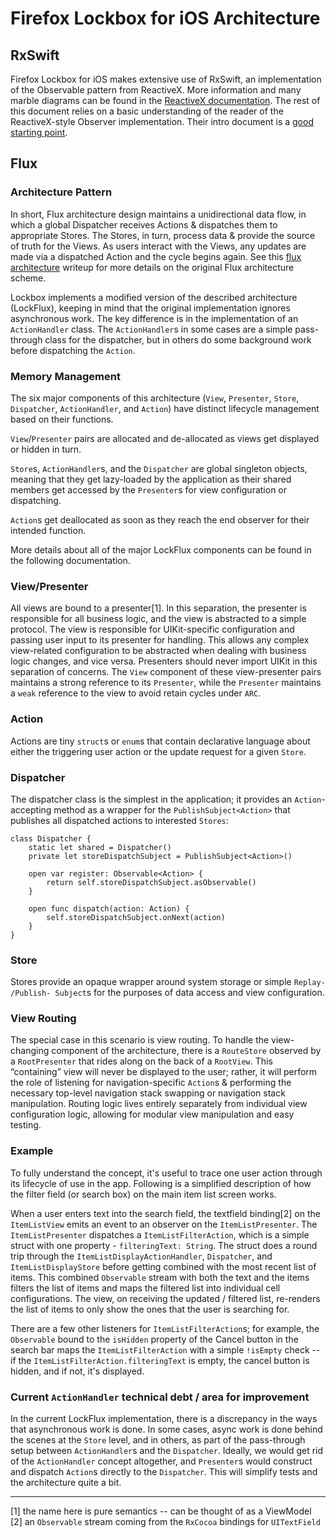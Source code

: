 # Firefox Lockbox for iOS Architecture

## RxSwift

Firefox Lockbox for iOS makes extensive use of RxSwift, an implementation of the Observable pattern from ReactiveX. More information and many marble diagrams can be found in the [ReactiveX documentation](http://reactivex.io/). The rest of this document relies on a basic understanding of the reader of the ReactiveX-style Observer implementation. Their intro document is a [good starting point](http://reactivex.io/intro.html).

## Flux

### Architecture Pattern

In short, Flux architecture design maintains a unidirectional data flow, in which a global Dispatcher receives Actions & dispatches them to appropriate Stores. The Stores, in turn, process data & provide the source of truth for the Views. As users interact with the Views, any updates are made via a dispatched Action and the cycle begins again. See this [flux architecture](https://facebook.github.io/flux/docs/overview.html) writeup for more details on the original Flux architecture scheme.

Lockbox implements a modified version of the described architecture (LockFlux), keeping in mind that the original implementation ignores asynchronous work. The key difference is in the implementation of an `ActionHandler` class. The `ActionHandler`s in some cases are a simple pass-through class for the dispatcher, but in others do some background work before dispatching the `Action`.

### Memory Management

The six major components of this architecture (`View`, `Presenter`, `Store`, `Dispatcher`, `ActionHandler`, and `Action`) have distinct lifecycle management based on their functions.

`View`/`Presenter` pairs are allocated and de-allocated as views get displayed or hidden in turn.

`Store`s, `ActionHandler`s, and the `Dispatcher` are global singleton objects, meaning that they get lazy-loaded by the application as their shared members get accessed by the `Presenter`s for view configuration or dispatching.

`Action`s get deallocated as soon as they reach the end observer for their intended function.

More details about all of the major LockFlux components can be found in the following documentation.

### View/Presenter

All views are bound to a presenter[1]. In this separation, the presenter is responsible for all business logic, and the view is abstracted to a simple protocol. The view is responsible for UIKit-specific configuration and passing user input to its presenter for handling. This allows any complex view-related configuration to be abstracted when dealing with business logic changes, and vice versa. Presenters should never import UIKit in this separation of concerns. The `View` component of these view-presenter pairs maintains a strong reference to its `Presenter`, while the `Presenter` maintains a `weak` reference to the view to avoid retain cycles under `ARC`.

### Action

Actions are tiny `struct`s or `enum`s that contain declarative language about either the triggering user action or the update request for a given `Store`.

### Dispatcher

The dispatcher class is the simplest in the application; it provides an `Action`-accepting method as a wrapper for the `PublishSubject<Action>` that publishes all dispatched actions to interested `Stores`:

```
class Dispatcher {
    static let shared = Dispatcher()
    private let storeDispatchSubject = PublishSubject<Action>()

    open var register: Observable<Action> {
        return self.storeDispatchSubject.asObservable()
    }

    open func dispatch(action: Action) {
        self.storeDispatchSubject.onNext(action)
    }
}
```

### Store

Stores provide an opaque wrapper around system storage or simple `Replay- /Publish- Subject`s for the purposes of data access and view configuration.

### View Routing

The special case in this scenario is view routing. To handle the view-changing component of the architecture, there is a `RouteStore` observed by a `RootPresenter` that rides along on the back of a `RootView`. This “containing” view will never be displayed to the user; rather, it will perform the role of listening for navigation-specific `Action`s & performing the necessary top-level navigation stack swapping or navigation stack manipulation. Routing logic lives entirely separately from individual view configuration logic, allowing for modular view manipulation and easy testing.

### Example

To fully understand the concept, it's useful to trace one user action through its lifecycle of use in the app. Following is a simplified description of how the filter field (or search box) on the main item list screen works.

When a user enters text into the search field, the textfield binding[2] on the `ItemListView` emits an event to an observer on the `ItemListPresenter`. The `ItemListPresenter` dispatches a `ItemListFilterAction`, which is a simple struct with one property - `filteringText: String`. The struct does a round trip through the `ItemListDisplayActionHandler`, `Dispatcher`, and `ItemListDisplayStore` before getting combined with the most recent list of items. This combined `Observable` stream with both the text and the items filters the list of items and maps the filtered list into individual cell configurations. The view, on receiving the updated / filtered list, re-renders the list of items to only show the ones that the user is searching for.

There are a few other listeners for `ItemListFilterAction`s; for example, the `Observable` bound to the `isHidden` property of the Cancel button in the search bar maps the `ItemListFilterAction` with a simple `!isEmpty` check -- if the `ItemListFilterAction.filteringText` is empty, the cancel button is hidden, and if not, it's displayed.

### Current `ActionHandler` technical debt / area for improvement

In the current LockFlux implementation, there is a discrepancy in the ways that asynchronous work is done. In some cases, async work is done behind the scenes at the `Store` level, and in others, as part of the pass-through setup between `ActionHandler`s and the `Dispatcher`. Ideally, we would get rid of the `ActionHandler` concept altogether, and `Presenter`s would construct and dispatch `Action`s directly to the `Dispatcher`. This will simplify tests and the architecture quite a bit.

---

[1] the name here is pure semantics -- can be thought of as a ViewModel
[2] an `Observable` stream coming from the `RxCocoa` bindings for `UITextField`
